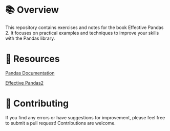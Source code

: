 # 📚  Overview

This repository contains exercises and notes for the book Effective Pandas 2. It focuses on practical examples and techniques to improve your skills with the Pandas library.


# 📘 Resources

[Pandas Documentation](https://pandas.pydata.org/docs/)

[Effective Pandas2 ](https://www.amazon.com/Effective-Pandas-Opinionated-Patterns-Manipulation/dp/B0CSRGH8R3)



# 📣 Contributing

If you find any errors or have suggestions for improvement, please feel free to submit a pull request! Contributions are welcome.
